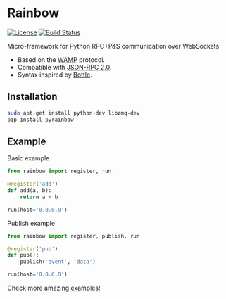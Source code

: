 # Rainbow

[![License](http://img.shields.io/:license-gpl-blue.svg?style=flat)](http://opensource.org/licenses/GPL-2.0) [![Build Status](https://travis-ci.org/bqlabs/rainbow.svg)](https://travis-ci.org/bqlabs/rainbow)

Micro-framework for Python RPC+P&S communication over WebSockets
* Based on the [WAMP](http://wamp-proto.org/why/) protocol.
* Compatible with [JSON-RPC 2.0](http://www.jsonrpc.org/specification).
* Syntax inspired by [Bottle](https://github.com/bottlepy/bottle).

## Installation

```bash
sudo apt-get install python-dev libzmq-dev
pip install pyrainbow
```

## Example

Basic example

```python
from rainbow import register, run

@register('add')
def add(a, b):
    return a + b

run(host='0.0.0.0')
```

Publish example

```python
from rainbow import register, publish, run

@register('pub')
def pub():
    publish('event', 'data')

run(host='0.0.0.0')
```

Check more amazing [examples](https://github.com/bqlabs/rainbow/tree/develop/examples)!
